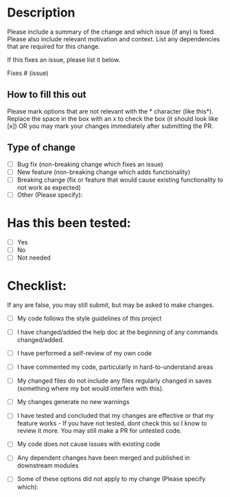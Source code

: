 # Description

Please include a summary of the change and which issue (if any) is fixed. Please also include relevant motivation and context. List any dependencies that are required for this change.

If this fixes an issue, please list it below.

Fixes # (issue)

## How to fill this out
Please mark options that are not relevant with the * character (like this*).
Replace the space in the box with an x to check the box (it should look like [x]) OR you may mark your changes immediately after submitting the PR.

## Type of change

- [ ] Bug fix (non-breaking change which fixes an issue)
- [ ] New feature (non-breaking change which adds functionality)
- [ ] Breaking change (fix or feature that would cause existing functionality to not work as expected)
- [ ] Other (Please specify): 

# Has this been tested:

- [ ] Yes
- [ ] No
- [ ] Not needed

# Checklist:

If any are false, you may still submit, but may be asked to make changes.

- [ ] My code follows the style guidelines of this project
- [ ] I have changed/added the help doc at the beginning of any commands changed/added.
- [ ] I have performed a self-review of my own code
- [ ] I have commented my code, particularly in hard-to-understand areas
- [ ] My changed files do not include any files regularly changed in saves (something where my bot would interfere with this).
- [ ] My changes generate no new warnings
- [ ] I have tested and concluded that my changes are effective or that my feature works - If you have not tested, dont check this so I know to review it more. You may still make a PR for untested code.
- [ ] My code does not cause issues with existing code
- [ ] Any dependent changes have been merged and published in downstream modules

- [ ] Some of these options did not apply to my change (Please specify which): 
